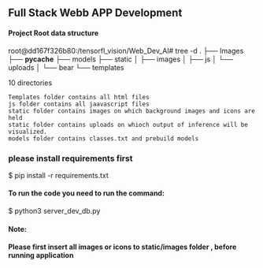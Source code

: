 ## Full Stack Webb APP Development


#### Project Root data structure

root@dd167f326b80:/tensorfl_vision/Web_Dev_AI# tree -d
.
├── Images
├── __pycache__
├── models
├── static
│   ├── images
│   ├── js
│   └── uploads
│       └── bear
└── templates

10 directories

```
Templates folder contains all html files
js folder contains all jaavascript files
static folder contains images on which background images and icons are held
static folder contains uploads on whioch output of inference will be visualized.
models folder contains classes.txt and prebuild models
```

### please install requirements first

$ pip install -r requirements.txt

#### To run the code you need to run the command:

$ python3 server_dev_db.py

#### Note:
#### Please first insert all images or icons to static/images folder , before running application



